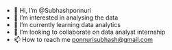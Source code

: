 - 👋 Hi, I’m @Subhashponnuri
- 👀 I’m interested in analysing the data 
- 🌱 I’m currently learning data analytics 
- 💞️ I’m looking to collaborate on data analyst internship
- 📫 How to reach me ponnurisubhash@gmail.com

<!---
Subhashponnuri/Subhashponnuri is a ✨ special ✨ repository because its `README.md` (this file) appears on your GitHub profile.
You can click the Preview link to take a look at your changes.
--->
